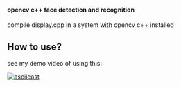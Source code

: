 <h4>
opencv c++ face detection and recognition
</h4>
compile display.cpp in a system with opencv c++ installed<br>
<h2>How to use?</h2>
see my demo video of using this:<br>

[![asciicast](http://oi63.tinypic.com/1076jwn.jpg)](https://www.youtube.com/watch?v=6__qqBP4vT0&t)
